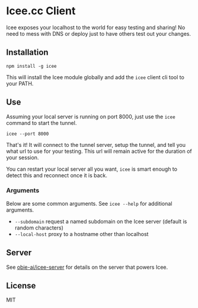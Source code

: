 # Icee.cc Client

Icee exposes your localhost to the world for easy testing and sharing! No need to mess with DNS or deploy just to have others test out your changes.

## Installation ##

```
npm install -g icee
```

This will install the Icee module globally and add the `icee` client cli tool to your PATH.

## Use ##

Assuming your local server is running on port 8000, just use the `icee` command to start the tunnel.

```
icee --port 8000
```

That's it! It will connect to the tunnel server, setup the tunnel, and tell you what url to use for your testing. This url will remain active for the duration of your session.

You can restart your local server all you want, `icee` is smart enough to detect this and reconnect once it is back.

### Arguments

Below are some common arguments. See `icee --help` for additional arguments.

* `--subdomain` request a named subdomain on the Icee server (default is random characters)
* `--local-host` proxy to a hostname other than localhost

## Server ##

See [obie-ai/icee-server](//github.com/obie-ai/icee-server) for details on the server that powers Icee.

## License ##
MIT
